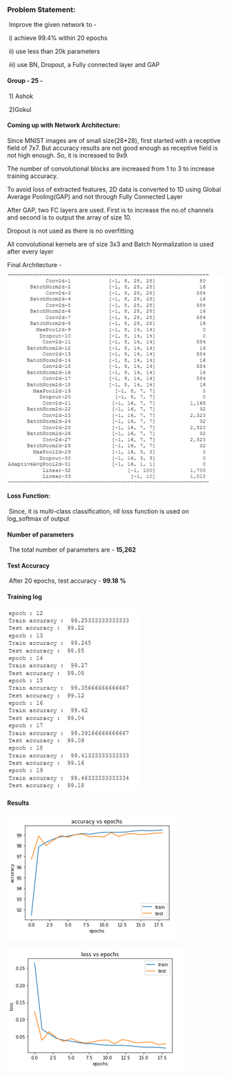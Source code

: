 ### Problem Statement:

​	Improve the given network to -

​		i) achieve 99.4% within 20 epochs

​		ii) use less than 20k parameters

​		iii) use BN, Dropout, a Fully connected layer and GAP

#### **Group - 25** -

​		1) Ashok

​		2)Gokul



#### **Coming up with Network Architecture:**

Since MNIST images are of small size(28*28),  first started with a receptive field of 7x7. But accuracy results are not good enough as receptive field is not high enough. So, it is increased to 9x9.

The number of convolutional blocks are increased from 1 to 3 to increase training accuracy.

To avoid loss of extracted features, 2D data is converted to 1D using Global Average Pooling(GAP) and not through Fully Connected Layer

After GAP, two FC layers are used. First is to increase the no.of channels and second is to output the array of size 10.

Dropout is not used as there is no overfitting

All convolutional kernels are of size 3x3 and Batch Normalization is used after every layer

Final Architecture - 

![Alt text](Images/Network.PNG?raw=true "Optional Title")



#### **Loss Function:**

​	Since, it is multi-class classification, nll loss function is used on log_softmax of output

#### Number of parameters

​	The total number of parameters are - **15,262**

#### **Test Accuracy**  

​	After 20 epochs, test accuracy - **99.18 %**

#### **Training log** 

![Alt text](Images/log.PNG?raw=true "Optional Title")


#### **Results**

![Alt text](Images/accuracy.PNG?raw=true "Optional Title")

![Alt text](Images/loss.PNG?raw=true "Optional Title")
